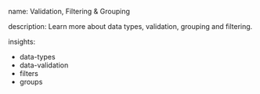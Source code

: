 name: Validation, Filtering & Grouping

description: Learn more about data types, validation, grouping and filtering.

insights:
  - data-types
  - data-validation
  - filters
  - groups
